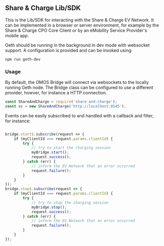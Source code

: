 ## Share & Charge Lib/SDK

This is the Lib/SDK for interacting with the Share & Charge EV Network. It can be implemented in a browser or server environment, for example by the Share & Charge CPO Core Client or by an eMobility Service Provider's mobile app. 

Geth should be running in the background in dev mode with websocket support. A configuration is provided and can be invoked using:
```
npm run geth-dev
```

### Usage

By default, the OMOS Bridge will connect via websockets to the locally running Geth node. The Bridge class can be configured to use a different provider, howver, for instance a HTTP connection.

```js
const ShareAndCharge = require('share-and-charge'); 
const sc = new ShareAndCharge('http://localhost:8545');
```

Events can be easily subscribed to and handled with a callback and filter, for instance:

```js

bridge.start$.subscribe(request => {
    if (myClientId === request.params.clientId) {
        try {
            // try to start the charging session
            myBridge.start();
            request.success();
        } catch (err) {
            // inform the EV Network that an error occurred
            request.failure();
        }
    }
});
bridge.stop$.subscribe(request => {
    if (myClientId === request.params.clientId) {
        try {
            // try to stop the charging session
            myBridge.stop();
            request.success();
        } catch (err) {
            // inform the EV Network that an error occurred
            request.failure();
        }
    }
});
```